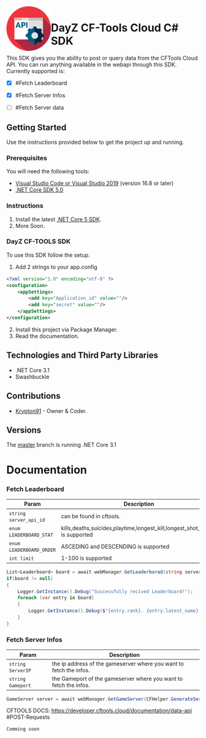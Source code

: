 <img align="left" width="116" height="116" src="https://raw.githubusercontent.com/marlonajgayle/Net5WebTemplate/develop/src/Content/.template.config/icon.png" />

# DayZ CF-Tools Cloud C# SDK


This SDK gives you the ability to post or query data from the CFTools Cloud API.
You can run anything available in the webapi through this SDK. Currently supported is:
- [x] #Fetch Leaderboard
- [x] #Fetch Server Infos
- [ ] #Fetch Server data


## Getting Started
Use the instructions provided below to get the project up and running.

### Prerequisites
You will need the following tools:
* [Visual Studio Code or Visual Studio 2019](https://visualstudio.microsoft.com/vs/) (version 16.8 or later)
* [.NET Core SDK 5.0](https://dotnet.microsoft.com/download/dotnet/5.0)

### Instructions
1. Install the latest [.NET Core 5 SDK](https://dotnet.microsoft.com/download). 
2. More Soon.

### DayZ CF-TOOLS SDK
To use this SDK follow the setup.
1. Add 2 strings to your app.config
```xml
<?xml version="1.0" encoding="utf-8" ?>
<configuration>
	<appSettings>
		<add key="Application_id" value=""/>
		<add key="secret" value=""/>
	</appSettings>
</configuration>
```
2. Install this project via Package Manager.
3. Read the documentation.


## Technologies and Third Party Libraries
* .NET Core 3.1
* Swashbuckle

## Contributions
- [Krypton91](https://github.com/Krypton91) - Owner & Coder.

## Versions
The [master](https://github.com/Krypton91/CFToolsSDK/master) branch is running .NET Core 3.1

# Documentation

### Fetch Leaderboard

|       Param        |                                             Description                                              |
| -------------------- | ---------------------------------------------------------------------------------------------------- |
| `string server_api_id`           | can be found in cftools. |
| `enum LEADERBOARD_STAT` | kills,deaths,suicides,playtime,longest_kill,longest_shot,kdratio  is supported |
| `enum LEADERBOARD_ORDER` | ASCEDING and DESCENDING  is supported |
| `int limit` | 1-100  is supported |
```csharp
List<Leaderboard> board = await webManager.GetLeaderborad(string server_api_id, LEADERBOARD_STAT stat, LEADERBOARD_ORDER order, int limit);
if(board != null)
{
	Logger.GetInstance().Debug("Successfully recived Leaderboard!");
	foreach (var entry in board)
	{
		Logger.GetInstance().Debug($"{entry.rank}. {entry.latest_name} has {entry.kills} with a KD {entry.kdratio}");
	}
}
```

### Fetch Server Infos

|       Param        |                                             Description                                              |
| -------------------- | ---------------------------------------------------------------------------------------------------- |
| `string ServerIP`           | the ip address of the gameserver where you want to fetch the infos. |
| `string Gameport` | the Gameport of the gameserver where you want to fetch the infos. |
```csharp
GameServer server = await webManager.GetGameServer(CFHelper.GenerateServerId(string ServerIP, string Gameport));
```

CFTOOLS DOCS: https://developer.cftools.cloud/documentation/data-api
#POST-Requests
````
Comming soon
````

